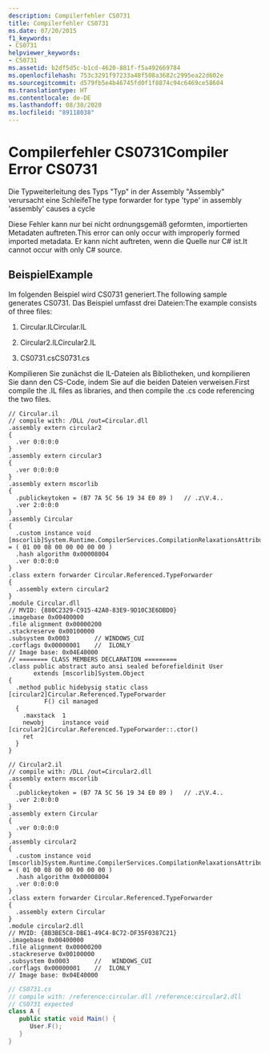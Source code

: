 ```yaml
---
description: Compilerfehler CS0731
title: Compilerfehler CS0731
ms.date: 07/20/2015
f1_keywords:
- CS0731
helpviewer_keywords:
- CS0731
ms.assetid: b2df5d5c-b1cd-4620-881f-f5a492669784
ms.openlocfilehash: 753c3291f97233a48f508a3682c2995ea22d602e
ms.sourcegitcommit: d579fb5e4b46745fd0f1f8874c94c6469ce58604
ms.translationtype: HT
ms.contentlocale: de-DE
ms.lasthandoff: 08/30/2020
ms.locfileid: "89118038"
---
```

# <a name="compiler-error-cs0731"></a><span data-ttu-id="55b20-103">Compilerfehler CS0731</span><span class="sxs-lookup"><span data-stu-id="55b20-103">Compiler Error CS0731</span></span>
<span data-ttu-id="55b20-104">Die Typweiterleitung des Typs "Typ" in der Assembly "Assembly" verursacht eine Schleife</span><span class="sxs-lookup"><span data-stu-id="55b20-104">The type forwarder for type 'type' in assembly 'assembly' causes a cycle</span></span>  
  
 <span data-ttu-id="55b20-105">Diese Fehler kann nur bei nicht ordnungsgemäß geformten, importierten Metadaten auftreten.</span><span class="sxs-lookup"><span data-stu-id="55b20-105">This error can only occur with improperly formed imported metadata.</span></span> <span data-ttu-id="55b20-106">Er kann nicht auftreten, wenn die Quelle nur C# ist.</span><span class="sxs-lookup"><span data-stu-id="55b20-106">It cannot occur with only C# source.</span></span>  
  
## <a name="example"></a><span data-ttu-id="55b20-107">Beispiel</span><span class="sxs-lookup"><span data-stu-id="55b20-107">Example</span></span>  
 <span data-ttu-id="55b20-108">Im folgenden Beispiel wird CS0731 generiert.</span><span class="sxs-lookup"><span data-stu-id="55b20-108">The following sample generates CS0731.</span></span> <span data-ttu-id="55b20-109">Das Beispiel umfasst drei Dateien:</span><span class="sxs-lookup"><span data-stu-id="55b20-109">The example consists of three files:</span></span>  
  
 1. <span data-ttu-id="55b20-110">Circular.IL</span><span class="sxs-lookup"><span data-stu-id="55b20-110">Circular.IL</span></span>  
  
 2. <span data-ttu-id="55b20-111">Circular2.IL</span><span class="sxs-lookup"><span data-stu-id="55b20-111">Circular2.IL</span></span>  
  
 3. <span data-ttu-id="55b20-112">CS0731.cs</span><span class="sxs-lookup"><span data-stu-id="55b20-112">CS0731.cs</span></span>  
  
 <span data-ttu-id="55b20-113">Kompilieren Sie zunächst die IL-Dateien als Bibliotheken, und kompilieren Sie dann den CS-Code, indem Sie auf die beiden Dateien verweisen.</span><span class="sxs-lookup"><span data-stu-id="55b20-113">First compile the .IL files as libraries, and then compile the .cs code referencing the two files.</span></span>  
  
```il  
// Circular.il  
// compile with: /DLL /out=Circular.dll  
.assembly extern circular2  
{  
  .ver 0:0:0:0  
}  
.assembly extern circular3  
{  
  .ver 0:0:0:0  
}  
.assembly extern mscorlib  
{  
  .publickeytoken = (B7 7A 5C 56 19 34 E0 89 )   // .z\V.4..  
  .ver 2:0:0:0  
}  
.assembly Circular  
{  
  .custom instance void [mscorlib]System.Runtime.CompilerServices.CompilationRelaxationsAttribute::.ctor(int32) = ( 01 00 08 00 00 00 00 00 )
  .hash algorithm 0x00008004  
  .ver 0:0:0:0  
}  
.class extern forwarder Circular.Referenced.TypeForwarder  
{  
  .assembly extern circular2  
}  
.module Circular.dll  
// MVID: {880C2329-C915-42A0-83E9-9D10C3E6DBD0}  
.imagebase 0x00400000  
.file alignment 0x00000200  
.stackreserve 0x00100000  
.subsystem 0x0003       // WINDOWS_CUI  
.corflags 0x00000001    //  ILONLY  
// Image base: 0x04E40000  
// ======== CLASS MEMBERS DECLARATION =========  
.class public abstract auto ansi sealed beforefieldinit User  
       extends [mscorlib]System.Object  
{  
  .method public hidebysig static class [circular2]Circular.Referenced.TypeForwarder
          F() cil managed  
  {  
    .maxstack  1  
    newobj     instance void [circular2]Circular.Referenced.TypeForwarder::.ctor()  
    ret  
  }  
}
```  
  
```il  
// Circular2.il  
// compile with: /DLL /out=Circular2.dll  
.assembly extern mscorlib  
{  
  .publickeytoken = (B7 7A 5C 56 19 34 E0 89 )   // .z\V.4..  
  .ver 2:0:0:0  
}  
.assembly extern Circular  
{  
  .ver 0:0:0:0  
}  
.assembly circular2  
{  
  .custom instance void [mscorlib]System.Runtime.CompilerServices.CompilationRelaxationsAttribute::.ctor(int32) = ( 01 00 08 00 00 00 00 00 )
  .hash algorithm 0x00008004  
  .ver 0:0:0:0  
}  
.class extern forwarder Circular.Referenced.TypeForwarder  
{  
  .assembly extern Circular  
}  
.module circular2.dll  
// MVID: {8B3BE5C8-DBE1-49C4-BC72-DF35F0387C21}  
.imagebase 0x00400000  
.file alignment 0x00000200  
.stackreserve 0x00100000  
.subsystem 0x0003       //   WINDOWS_CUI  
.corflags 0x00000001    //  ILONLY  
// Image base: 0x04E40000  
```  
  
```csharp  
// CS0731.cs  
// compile with: /reference:circular.dll /reference:circular2.dll  
// CS0731 expected  
class A {  
   public static void Main() {  
      User.F();  
   }  
}  
```

